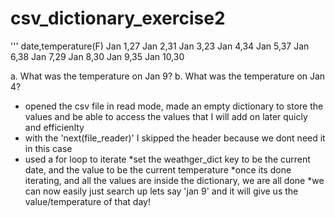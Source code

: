 # csv_dictionary_exercise2


'''
date,temperature(F)
Jan 1,27
Jan 2,31
Jan 3,23
Jan 4,34
Jan 5,37
Jan 6,38
Jan 7,29
Jan 8,30
Jan 9,35
Jan 10,30


a. What was the temperature on Jan 9?
b. What was the temperature on Jan 4?

* opened the csv file in read mode, made an empty dictionary to store the values and be able to access the values that I will add on later quicly and efficienlty
* with the 'next(file_reader)' I skipped the header because we dont need it in this case
* used a for loop to iterate
*set the weathger_dict key to be the current date, and the value to be the current temperature
*once its done iterating, and all the values are inside the dictionary, we are all done
*we can now easily just search up lets say 'jan 9' and it will give us the value/temperature of that day!
